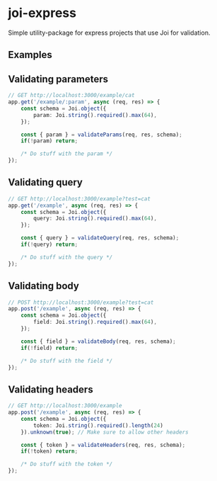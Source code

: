 # joi-express
Simple utility-package for express projects that use Joi for validation.
## Examples

## Validating parameters
```typescript
// GET http://localhost:3000/example/cat
app.get('/example/:param', async (req, res) => {
    const schema = Joi.object({
        param: Joi.string().required().max(64),
    });

    const { param } = validateParams(req, res, schema);
    if(!param) return;

    /* Do stuff with the param */
});
```

## Validating query
```typescript
// GET http://localhost:3000/example?test=cat
app.get('/example', async (req, res) => {
    const schema = Joi.object({
        query: Joi.string().required().max(64),
    });

    const { query } = validateQuery(req, res, schema);
    if(!query) return;

    /* Do stuff with the query */
});
```

## Validating body
```typescript
// POST http://localhost:3000/example?test=cat
app.post('/example', async (req, res) => {
    const schema = Joi.object({
        field: Joi.string().required().max(64),
    });

    const { field } = validateBody(req, res, schema);
    if(!field) return;

    /* Do stuff with the field */
});
```

## Validating headers
```typescript
// GET http://localhost:3000/example
app.post('/example', async (req, res) => {
    const schema = Joi.object({
        token: Joi.string().required().length(24)
    }).unknown(true); // Make sure to allow other headers

    const { token } = validateHeaders(req, res, schema);
    if(!token) return;

    /* Do stuff with the token */
});
```